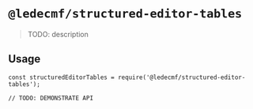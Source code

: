 # `@ledecmf/structured-editor-tables`

> TODO: description

## Usage

```
const structuredEditorTables = require('@ledecmf/structured-editor-tables');

// TODO: DEMONSTRATE API
```
